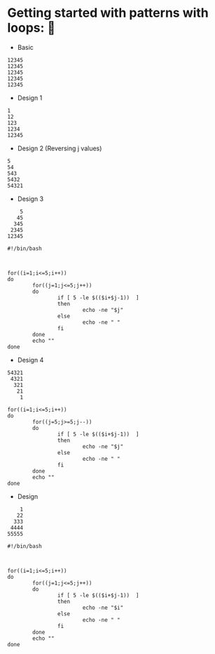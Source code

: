 # Getting started with patterns with loops: 🐉


- Basic
```
12345
12345
12345
12345
12345
```
- Design 1
```
1
12
123
1234
12345
```
- Design 2 (Reversing j values)
```
5
54
543
5432
54321
```
- Design 3 
```
    5
   45
  345
 2345
12345
```
```
#!/bin/bash



for((i=1;i<=5;i++))
do
        for((j=1;j<=5;j++))
        do
                if [ 5 -le $(($i+$j-1))  ]
                then
                        echo -ne "$j"
                else
                        echo -ne " "
                fi
        done
        echo ""
done

```
- Design 4
```
54321
 4321
  321
   21
    1
```

```
for((i=1;i<=5;i++))
do
        for((j=5;j>=5;j--))
        do
                if [ 5 -le $(($i+$j-1))  ]
                then
                        echo -ne "$j"
                else
                        echo -ne " "
                fi
        done
        echo ""
done
```
- Design 
```
    1
   22
  333
 4444
55555

```
```
#!/bin/bash



for((i=1;i<=5;i++))
do
        for((j=1;j<=5;j++))
        do
                if [ 5 -le $(($i+$j-1))  ]
                then
                        echo -ne "$i"
                else
                        echo -ne " "
                fi
        done
        echo ""
done

```
